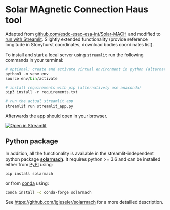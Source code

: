 # Solar MAgnetic Connection Haus tool

Adapted from [github.com/esdc-esac-esa-int/Solar-MACH](https://github.com/esdc-esac-esa-int/Solar-MACH) and modified to [run with Streamlit](https://solar-mach.github.io). Slightly extended functionality (provide reference longitude in Stonyhurst coordinates, download bodies coordinates list).

To install and start a local server using `streamlit` run the following commands in your terminal:

```python
# optional: create and activate virtual environment in python (alternatively use anaconda)
python3 -m venv env
source env/bin/activate

# install requirements with pip (alternatively use anaconda)
pip3 install -r requirements.txt

# run the actual streamlit app
streamlit run streamlit_app.py 
```

Afterwards the app should open in your browser.

[![Open in Streamlit](https://static.streamlit.io/badges/streamlit_badge_black_white.svg)](https://solar-mach.github.io)


## Python package

In addition, all the functionality is available in the streamlit-independent python package [**solarmach**](https://github.com/jgieseler/solarmach). It requires python >= 3.6 and can be installed either from [PyPI](https://pypi.org/project/solarmach/) using:

``` bash
pip install solarmach
```
    
or from [conda](https://anaconda.org/conda-forge/solarmach/) using:

``` bash
conda install -c conda-forge solarmach
```

See https://github.com/jgieseler/solarmach for a more detailled description.
